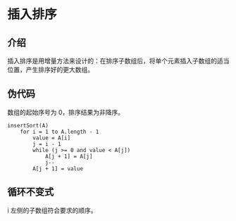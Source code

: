 # 插入排序

## 介绍

插入排序是用增量方法来设计的：在排序子数组后，将单个元素插入子数组的适当位置，产生排序好的更大数组。

## 伪代码

数组的起始序号为 0，排序结果为非降序。

```pseudocode
insertSort(A)
    for i = 1 to A.length - 1
        value = A[i]
        j = i - 1
        while (j >= 0 and value < A[j])
            A[j + 1] = A[j]
            j--
        A[j + 1] = value
```

## 循环不变式

i 左侧的子数组符合要求的顺序。
